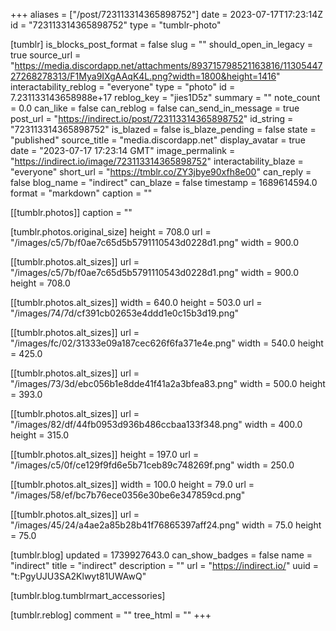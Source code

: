 +++
aliases = ["/post/723113314365898752"]
date = 2023-07-17T17:23:14Z
id = "723113314365898752"
type = "tumblr-photo"

[tumblr]
is_blocks_post_format = false
slug = ""
should_open_in_legacy = true
source_url = "https://media.discordapp.net/attachments/893715798521163816/1130544727268278313/F1Mya9IXgAAqK4L.png?width=1800&height=1416"
interactability_reblog = "everyone"
type = "photo"
id = 7.231133143658988e+17
reblog_key = "jies1D5z"
summary = ""
note_count = 0.0
can_like = false
can_reblog = false
can_send_in_message = true
post_url = "https://indirect.io/post/723113314365898752"
id_string = "723113314365898752"
is_blazed = false
is_blaze_pending = false
state = "published"
source_title = "media.discordapp.net"
display_avatar = true
date = "2023-07-17 17:23:14 GMT"
image_permalink = "https://indirect.io/image/723113314365898752"
interactability_blaze = "everyone"
short_url = "https://tmblr.co/ZY3jbye90xfh8e00"
can_reply = false
blog_name = "indirect"
can_blaze = false
timestamp = 1689614594.0
format = "markdown"
caption = ""

[[tumblr.photos]]
caption = ""

[tumblr.photos.original_size]
height = 708.0
url = "/images/c5/7b/f0ae7c65d5b5791110543d0228d1.png"
width = 900.0

[[tumblr.photos.alt_sizes]]
url = "/images/c5/7b/f0ae7c65d5b5791110543d0228d1.png"
width = 900.0
height = 708.0

[[tumblr.photos.alt_sizes]]
width = 640.0
height = 503.0
url = "/images/74/7d/cf391cb02653e4ddd1e0c15b3d19.png"

[[tumblr.photos.alt_sizes]]
url = "/images/fc/02/31333e09a187cec626f6fa371e4e.png"
width = 540.0
height = 425.0

[[tumblr.photos.alt_sizes]]
url = "/images/73/3d/ebc056b1e8dde41f41a2a3bfea83.png"
width = 500.0
height = 393.0

[[tumblr.photos.alt_sizes]]
url = "/images/82/df/44fb0953d936b486ccbaa133f348.png"
width = 400.0
height = 315.0

[[tumblr.photos.alt_sizes]]
height = 197.0
url = "/images/c5/0f/ce129f9fd6e5b71ceb89c748269f.png"
width = 250.0

[[tumblr.photos.alt_sizes]]
width = 100.0
height = 79.0
url = "/images/58/ef/bc7b76ece0356e30be6e347859cd.png"

[[tumblr.photos.alt_sizes]]
url = "/images/45/24/a4ae2a85b28b41f76865397aff24.png"
width = 75.0
height = 75.0

[tumblr.blog]
updated = 1739927643.0
can_show_badges = false
name = "indirect"
title = "indirect"
description = ""
url = "https://indirect.io/"
uuid = "t:PgyUJU3SA2Klwyt81UWAwQ"

[tumblr.blog.tumblrmart_accessories]

[tumblr.reblog]
comment = ""
tree_html = ""
+++
